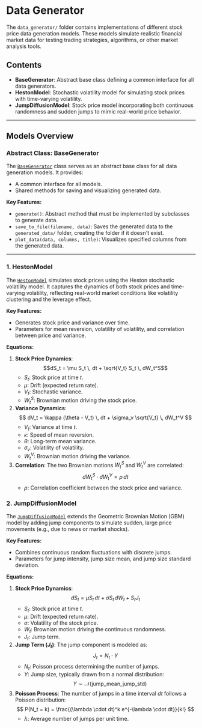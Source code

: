 # Data Generator

The `data_generator/` folder contains implementations of different stock price data generation models. These models simulate realistic financial market data for testing trading strategies, algorithms, or other market analysis tools.

## **Contents**
- **BaseGenerator**: Abstract base class defining a common interface for all data generators.
- **HestonModel**: Stochastic volatility model for simulating stock prices with time-varying volatility.
- **JumpDiffusionModel**: Stock price model incorporating both continuous randomness and sudden jumps to mimic real-world price behavior.

---

## **Models Overview**

### **Abstract Class: BaseGenerator**
The [`BaseGenerator`](BaseGenerator.py) class serves as an abstract base class for all data generation models. It provides:
- A common interface for all models.
- Shared methods for saving and visualizing generated data.

**Key Features:**
- `generate()`: Abstract method that must be implemented by subclasses to generate data.
- `save_to_file(filename, data)`: Saves the generated data to the `generated_data/` folder, creating the folder if it doesn't exist.
- `plot_data(data, columns, title)`: Visualizes specified columns from the generated data.

---

### **1. HestonModel**
The [`HestonModel`](HestonModel.py) simulates stock prices using the Heston stochastic volatility model. It captures the dynamics of both stock prices and time-varying volatility, reflecting real-world market conditions like volatility clustering and the leverage effect.

**Key Features:**
- Generates stock price and variance over time.
- Parameters for mean reversion, volatility of volatility, and correlation between price and variance.

**Equations:**

1. **Stock Price Dynamics**:
   $$dS_t = \mu S_t \, dt + \sqrt{V_t} S_t \, dW_t^S$$
   - $S_t$: Stock price at time $t$.
   - $\mu$: Drift (expected return rate).
   - $V_t$: Stochastic variance.
   - $W_t^S$: Brownian motion driving the stock price.
2. **Variance Dynamics**:
   $$
   dV_t = \kappa (\theta - V_t) \, dt + \sigma_v \sqrt{V_t} \, dW_t^V
   $$
   - $V_t$: Variance at time $t$.
   - $\kappa$: Speed of mean reversion.
   - $\theta$: Long-term mean variance.
   - $\sigma_v$: Volatility of volatility.
   - $W_t^V$: Brownian motion driving the variance.
3. **Correlation**:
   The two Brownian motions $W_t^S$ and $W_t^V$ are correlated:
   $$
   dW_t^S \cdot dW_t^V = \rho \, dt
   $$
   - $\rho$: Correlation coefficient between the stock price and variance.


### **2. JumpDiffusionModel**
The [`JumpDiffusionModel`](JumpDiffusionModel.py) extends the Geometric Brownian Motion (GBM) model by adding jump components to simulate sudden, large price movements (e.g., due to news or market shocks).

**Key Features:**
- Combines continuous random fluctuations with discrete jumps.
- Parameters for jump intensity, jump size mean, and jump size standard deviation.

**Equations:**
1. **Stock Price Dynamics**:
   $$
   dS_t = \mu S_t \, dt + \sigma S_t \, dW_t + S_t J_t
   $$
   - $S_t$: Stock price at time $t$.
   - $\mu$: Drift (expected return rate).
   - $\sigma$: Volatility of the stock price.
   - $W_t$: Brownian motion driving the continuous randomness.
   - $J_t$: Jump term.
2. **Jump Term ($J_t$)**:
   The jump component is modeled as:
   $$
   J_t = N_t \cdot Y
   $$
   - $N_t$: Poisson process determining the number of jumps.
   - $Y$: Jump size, typically drawn from a normal distribution:
     $$
     Y \sim \mathcal{N}(\text{jump\_mean}, \text{jump\_std})
     $$
3. **Poisson Process**:
   The number of jumps in a time interval $dt$ follows a Poisson distribution:
   $$
   P(N_t = k) = \frac{(\lambda \cdot dt)^k e^{-\lambda \cdot dt}}{k!}
   $$
   - $\lambda$: Average number of jumps per unit time.

